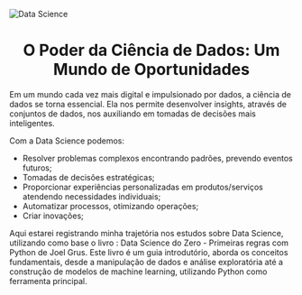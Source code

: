 
![Data Science](https://github.com/LuluTamaturgo/Data-Science/assets/90108170/b9a7495a-9ea9-49ff-873b-aca648b785dc)

# <h1 align="center"> O Poder da Ciência de Dados: Um Mundo de Oportunidades </h1>

Em um mundo cada vez mais digital e impulsionado por dados, a ciência de dados se torna essencial.
Ela nos permite desenvolver insights, através de conjuntos de dados, nos auxiliando em tomadas de decisões mais inteligentes.

Com a Data Science podemos:

* Resolver problemas complexos encontrando padrões, prevendo eventos futuros;
* Tomadas de decisões estratégicas;
* Proporcionar experiências personalizadas em produtos/serviços atendendo necessidades individuais;
* Automatizar processos, otimizando operações;
* Criar inovações;

Aqui estarei registrando minha trajetória nos estudos sobre Data Science, utilizando como base o livro : Data Science do Zero - Primeiras regras com Python de Joel Grus.
Este livro é um guia introdutório, aborda os conceitos fundamentais, desde a manipulação de dados e análise exploratória até a construção de modelos de machine learning, utilizando Python como ferramenta principal.




